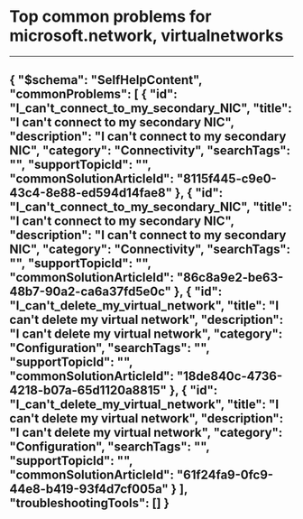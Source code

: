 <properties
	pageTitle="Top common problems for microsoft.network, virtualnetworks"
	description="Top common problems for microsoft.network, virtualnetworks"        
	service="microsoft.network"
	resource="virtualnetworks"
	resourceTags=""
	authors="anavin"
	ms.author="anavin"
	displayOrder=""
	articleId="364d1541-34d6-48c7-9752-b89b001304e5"
	selfHelpType="diagnoseandsolve"
	productPesIds="15526"
	cloudEnvironments="public"
/>
# Top common problems for microsoft.network, virtualnetworks
---
{
    "$schema": "SelfHelpContent",
    "commonProblems": [
        {
            "id": "I_can't_connect_to_my_secondary_NIC",
            "title": "I can't connect to my secondary NIC",
            "description": "I can't connect to my secondary NIC",
            "category": "Connectivity",
            "searchTags": "",
            "supportTopicId": "",
            "commonSolutionArticleId": "8115f445-c9e0-43c4-8e88-ed594d14fae8"
        },
        {
            "id": "I_can't_connect_to_my_secondary_NIC",
            "title": "I can't connect to my secondary NIC",
            "description": "I can't connect to my secondary NIC",
            "category": "Connectivity",
            "searchTags": "",
            "supportTopicId": "",
            "commonSolutionArticleId": "86c8a9e2-be63-48b7-90a2-ca6a37fd5e0c"
        },
        {
            "id": "I_can't_delete_my_virtual_network",
            "title": "I can't delete my virtual network",
            "description": "I can't delete my virtual network",
            "category": "Configuration",
            "searchTags": "",
            "supportTopicId": "",
            "commonSolutionArticleId": "18de840c-4736-4218-b07a-65d1120a8815"
        },
        {
            "id": "I_can't_delete_my_virtual_network",
            "title": "I can't delete my virtual network",
            "description": "I can't delete my virtual network",
            "category": "Configuration",
            "searchTags": "",
            "supportTopicId": "",
            "commonSolutionArticleId": "61f24fa9-0fc9-44e8-b419-93f4d7cf005a"
        }
    ],
    "troubleshootingTools": []
}
---
